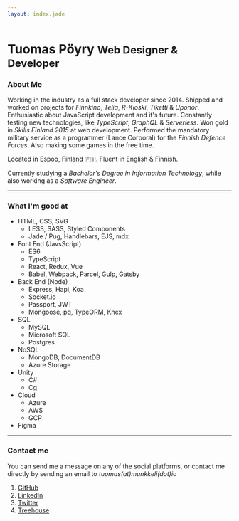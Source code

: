 ```yaml
---
layout: index.jade
---
```


<h1>Tuomas Pöyry <small>Web Designer & Developer</small></h1>

### About Me

Working in the industry as a full stack developer since 2014. Shipped and worked on projects for _Finnkino_, _Telia_, _R-Kioski_, _Tiketti_ & _Uponor_. Enthusiastic about JavaScript development and it's future. Constantly testing new technologies, like _TypeScript_, _GraphQL_ & _Serverless_. Won gold in _Skills Finland 2015_ at web development. Performed the mandatory military service as a programmer (Lance Corporal) for the _Finnish Defence Forces_. Also making some games in the free time.

Located in Espoo, Finland 🇫🇮. Fluent in English & Finnish.

Currently studying a _Bachelor's Degree in Information Technology_, while also working as a _Software Engineer_.

---

### What I'm good at

- HTML, CSS, SVG
  - LESS, SASS, Styled Components
  - Jade / Pug, Handlebars, EJS, mdx
- Font End (JavsScript)
  - ES6
  - TypeScript
  - React, Redux, Vue
  - Babel, Webpack, Parcel, Gulp, Gatsby
- Back End (Node)
  - Express, Hapi, Koa
  - Socket.io
  - Passport, JWT
  - Mongoose, pq, TypeORM, Knex
- SQL
  - MySQL
  - Microsoft SQL
  - Postgres
- NoSQL
  - MongoDB, DocumentDB
  - Azure Storage
- Unity
  - C#
  - Cg
- Cloud
  - Azure
  - AWS
  - GCP
- Figma

---

### Contact me

You can send me a message on any of the social platforms, or contact me directly by sending an email to _tuomas(at)munkkeli(dot)io_

1. [GitHub](https://github.com/Munkkeli)
2. [LinkedIn](https://www.linkedin.com/in/munkkeli)
3. [Twitter](https://twitter.com/Munkkeli)
4. [Treehouse](https://teamtreehouse.com/munkkeli)
